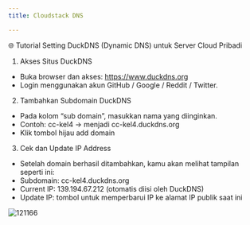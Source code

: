 ```yaml
---
title: Cloudstack DNS

---
```


🌐 Tutorial Setting DuckDNS (Dynamic DNS) untuk Server Cloud Pribadi
1. Akses Situs DuckDNS
* Buka browser dan akses: https://www.duckdns.org
* Login menggunakan akun GitHub / Google / Reddit / Twitter.

2. Tambahkan Subdomain DuckDNS
* Pada kolom “sub domain”, masukkan nama yang diinginkan.
* Contoh: cc-kel4 → menjadi cc-kel4.duckdns.org
* Klik tombol hijau add domain

3. Cek dan Update IP Address
* Setelah domain berhasil ditambahkan, kamu akan melihat tampilan seperti ini:
* Subdomain: cc-kel4.duckdns.org
* Current IP: 139.194.67.212 (otomatis diisi oleh DuckDNS)
* Update IP: tombol untuk memperbarui IP ke alamat IP publik saat ini

![121166](https://hackmd.io/_uploads/BkNz1riZxx.jpg)



